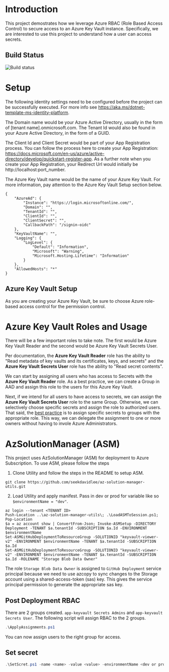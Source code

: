 # Introduction
This project demostrates how we leverage Azure RBAC (Role Based Access Control) to secure access to an Azure Key Vault instance. Specifically, we are interested to use this project to understand how a user can access secrets.

## Build Status
![Build status](https://github.com/seekdavidlee/Eklee-KeyVault/actions/workflows/app.yml/badge.svg)

# Setup
The following identity settings need to be configured before the project can be successfully executed. For more info see https://aka.ms/dotnet-template-ms-identity-platform. 

The Domain name would be your Azure Active Directory, usually in the form of [tenant name].onmicrosoft.com. The Tenant Id would also be found in your Azure Active Directory, in the form of a GUID. 

The Client Id and Client Secret would be part of your App Registration process. You can follow the process here to create your App Registration: https://docs.microsoft.com/en-us/azure/active-directory/develop/quickstart-register-app. As a further note when you create your App Registration, your Redirect Url would initially be http://localhost:port_number. 

The Azure Key Vault name would be the name of your Azure Key Vault. For more information, pay attention to the Azure Key Vault Setup section below.

```
{
	"AzureAd": {
		"Instance": "https://login.microsoftonline.com/",
		"Domain": "",
		"TenantId": "",
		"ClientId": "",
		"ClientSecret": "",
		"CallbackPath": "/signin-oidc"
	},
	"KeyVaultName": "",
	"Logging": {
		"LogLevel": {
			"Default": "Information",
			"Microsoft": "Warning",
			"Microsoft.Hosting.Lifetime": "Information"
		}
	},
	"AllowedHosts": "*"
}
```

## Azure Key Vault Setup
As you are creating your Azure Key Vault, be sure to choose Azure role-based access control for the permission control.

# Azure Key Vault Roles and Usage
There will be a few important roles to take note. The first would be Azure Key Vault Reader and the second would be Azure Key Vault Secrets User.

Per documentation, the **Azure Key Vault Reader** role has the ability to "Read metadata of key vaults and its certificates, keys, and secrets" and the **Azure Key Vault Secrets User** role has the ability to "Read secret contents". 

We can start by assigning all users who has access to Secrets with the **Azure Key Vault Reader** role. As a best practice, we can create a Group in AAD and assign this role to the users for this Azure Key Vault.

Next, if we intend for all users to have access to secrets, we can assign the **Azure Key Vault Secrets User** role to the same Group. Otherwise, we can selectively choose specific secrets and assign the role to authorized users. That said, the [best practice](https://docs.microsoft.com/en-us/azure/active-directory/roles/best-practices#6-use-groups-for-azure-ad-role-assignments-and-delegate-the-role-assignment) is to assign specific secrets to groups with the appropriate role. This way, we can delegate the assignment to one or more owners without having to invole Azure Administrators.

# AzSolutionManager (ASM)

This project uses AzSolutionManager (ASM) for deployment to Azure Subscription. To use ASM, please follow the steps

1. Clone Utility and follow the steps in the README to setup ASM.

```
git clone https://github.com/seekdavidlee/az-solution-manager-utils.git
```

2. Load Utility and apply manifest. Pass in dev or prod for variable like so ``` $environmentName = "dev" ```.

```
az login --tenant <TENANT ID>
Push-Location ..\az-solution-manager-utils\; .\LoadASMToSession.ps1; Pop-Location
$a = az account show | ConvertFrom-Json; Invoke-ASMSetup -DIRECTORY Deployment -TENANT $a.tenantId -SUBSCRIPTION $a.Id -ENVIRONMENT $environmentName
Set-ASMGitHubDeploymentToResourceGroup -SOLUTIONID "keyvault-viewer-v2" -ENVIRONMENT $environmentName -TENANT $a.tenantId -SUBSCRIPTION $a.Id
Set-ASMGitHubDeploymentToResourceGroup -SOLUTIONID "keyvault-viewer-v2" -ENVIRONMENT $environmentName -TENANT $a.tenantId -SUBSCRIPTION $a.Id -ROLENAME "Storage Blob Data Owner"
```

The role `Storage Blob Data Owner` is assigned to `GitHub Deployment` service principal because we need to use azcopy to sync changes to the Storage account using a shared-access-token (sas) key. This gives the service principal permission to generate the appropriate sas key.

## Post Deployment RBAC

There are 2 groups created. `app-keyvault Secrets Admins` and `app-keyvault Secrets User`. The following script will assign RBAC to the 2 groups.

```powershell
.\ApplyAssignments.ps1
```

You can now assign users to the right group for access.

## Set secret

```powershell
.\SetScret.ps1 -name <name> -value <value> -environmentName <dev or prod>
```